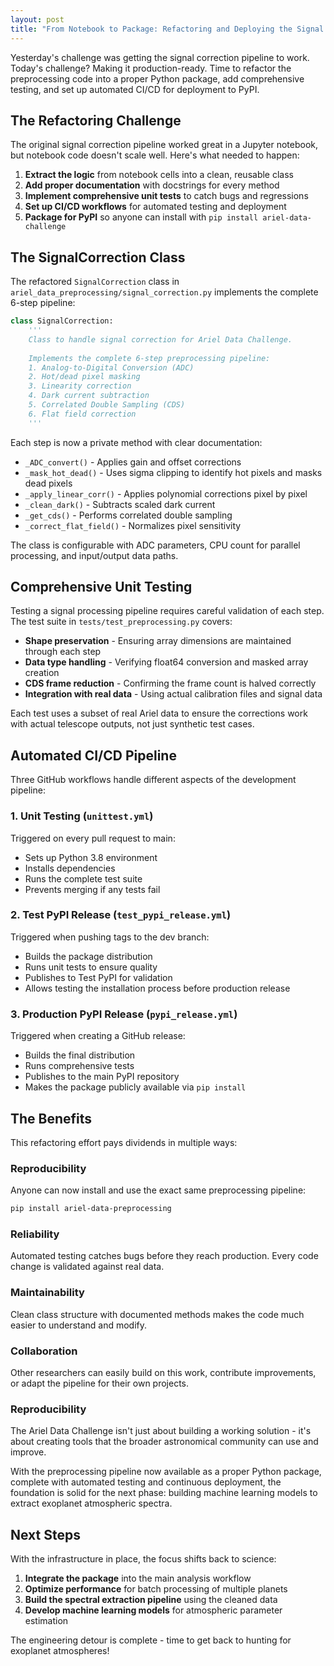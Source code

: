 ```yaml
---
layout: post
title: "From Notebook to Package: Refactoring and Deploying the Signal Correction Pipeline"
---
```


Yesterday's challenge was getting the signal correction pipeline to work. Today's challenge? Making it production-ready. Time to refactor the preprocessing code into a proper Python package, add comprehensive testing, and set up automated CI/CD for deployment to PyPI.

## The Refactoring Challenge

The original signal correction pipeline worked great in a Jupyter notebook, but notebook code doesn't scale well. Here's what needed to happen:

1. **Extract the logic** from notebook cells into a clean, reusable class
2. **Add proper documentation** with docstrings for every method
3. **Implement comprehensive unit tests** to catch bugs and regressions
4. **Set up CI/CD workflows** for automated testing and deployment
5. **Package for PyPI** so anyone can install with `pip install ariel-data-challenge`

## The SignalCorrection Class

The refactored `SignalCorrection` class in `ariel_data_preprocessing/signal_correction.py` implements the complete 6-step pipeline:

```python
class SignalCorrection:
    '''
    Class to handle signal correction for Ariel Data Challenge.
    
    Implements the complete 6-step preprocessing pipeline:
    1. Analog-to-Digital Conversion (ADC)
    2. Hot/dead pixel masking
    3. Linearity correction
    4. Dark current subtraction
    5. Correlated Double Sampling (CDS)
    6. Flat field correction
    '''
```

Each step is now a private method with clear documentation:
- `_ADC_convert()` - Applies gain and offset corrections
- `_mask_hot_dead()` - Uses sigma clipping to identify hot pixels and masks dead pixels
- `_apply_linear_corr()` - Applies polynomial corrections pixel by pixel
- `_clean_dark()` - Subtracts scaled dark current
- `_get_cds()` - Performs correlated double sampling
- `_correct_flat_field()` - Normalizes pixel sensitivity

The class is configurable with ADC parameters, CPU count for parallel processing, and input/output data paths.

## Comprehensive Unit Testing

Testing a signal processing pipeline requires careful validation of each step. The test suite in `tests/test_preprocessing.py` covers:

- **Shape preservation** - Ensuring array dimensions are maintained through each step
- **Data type handling** - Verifying float64 conversion and masked array creation
- **CDS frame reduction** - Confirming the frame count is halved correctly
- **Integration with real data** - Using actual calibration files and signal data

Each test uses a subset of real Ariel data to ensure the corrections work with actual telescope outputs, not just synthetic test cases.

## Automated CI/CD Pipeline

Three GitHub workflows handle different aspects of the development pipeline:

### 1. Unit Testing (`unittest.yml`)
Triggered on every pull request to main:
- Sets up Python 3.8 environment
- Installs dependencies
- Runs the complete test suite
- Prevents merging if any tests fail

### 2. Test PyPI Release (`test_pypi_release.yml`)
Triggered when pushing tags to the dev branch:
- Builds the package distribution
- Runs unit tests to ensure quality
- Publishes to Test PyPI for validation
- Allows testing the installation process before production release

### 3. Production PyPI Release (`pypi_release.yml`)
Triggered when creating a GitHub release:
- Builds the final distribution
- Runs comprehensive tests
- Publishes to the main PyPI repository
- Makes the package publicly available via `pip install`

## The Benefits

This refactoring effort pays dividends in multiple ways:

### **Reproducibility**
Anyone can now install and use the exact same preprocessing pipeline:
```bash
pip install ariel-data-preprocessing
```

### **Reliability** 
Automated testing catches bugs before they reach production. Every code change is validated against real data.

### **Maintainability**
Clean class structure with documented methods makes the code much easier to understand and modify.

### **Collaboration**
Other researchers can easily build on this work, contribute improvements, or adapt the pipeline for their own projects.

### **Reproducibility**
The Ariel Data Challenge isn't just about building a working solution - it's about creating tools that the broader astronomical community can use and improve.

With the preprocessing pipeline now available as a proper Python package, complete with automated testing and continuous deployment, the foundation is solid for the next phase: building machine learning models to extract exoplanet atmospheric spectra.

## Next Steps

With the infrastructure in place, the focus shifts back to science:

1. **Integrate the package** into the main analysis workflow
2. **Optimize performance** for batch processing of multiple planets
3. **Build the spectral extraction pipeline** using the cleaned data
4. **Develop machine learning models** for atmospheric parameter estimation

The engineering detour is complete - time to get back to hunting for exoplanet atmospheres!
